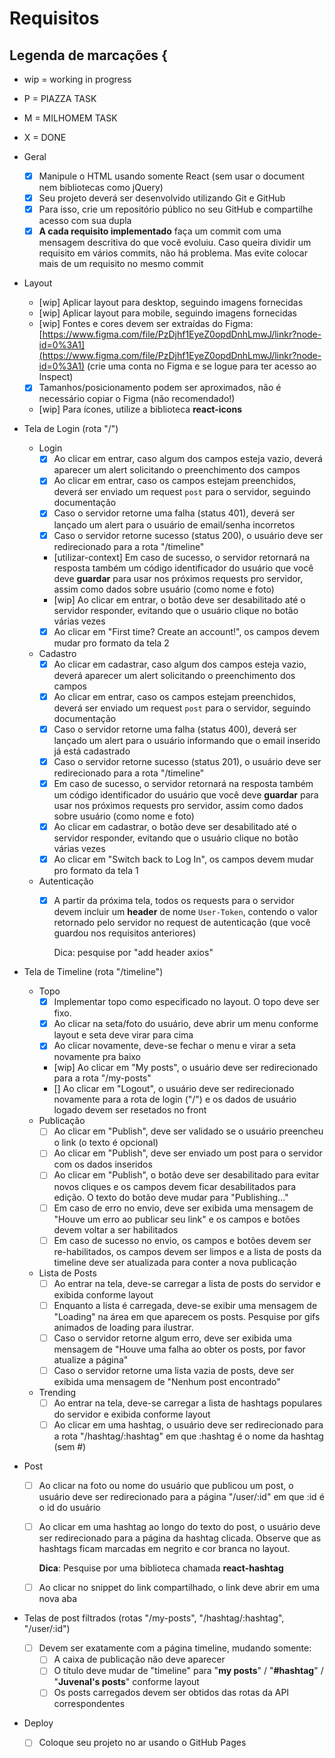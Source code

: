# Requisitos


## Legenda de marcações {
- wip = working in progress
- P = PIAZZA TASK
- M = MILHOMEM TASK
- X = DONE


- Geral
    - [x]  Manipule o HTML usando somente React (sem usar o document nem bibliotecas como jQuery)
    - [x]  Seu projeto deverá ser desenvolvido utilizando Git e GitHub
    - [x]  Para isso, crie um repositório público no seu GitHub e compartilhe acesso com sua dupla
    - [x]  **A cada requisito implementado** faça um commit com uma mensagem descritiva do que você evoluiu. Caso queira dividir um requisito em vários commits, não há problema. Mas evite colocar mais de um requisito no mesmo commit
- Layout
    - [wip]  Aplicar layout para desktop, seguindo imagens fornecidas
    - [wip]  Aplicar layout para mobile, seguindo imagens fornecidas
    - [wip]  Fontes e cores devem ser extraídas do Figma: [https://www.figma.com/file/PzDjhf1EyeZ0opdDnhLmwJ/linkr?node-id=0%3A1](https://www.figma.com/file/PzDjhf1EyeZ0opdDnhLmwJ/linkr?node-id=0%3A1) (crie uma conta no Figma e se logue para ter acesso ao Inspect)
    - [x]  Tamanhos/posicionamento podem ser aproximados, não é necessário copiar o Figma (não recomendado!)
    - [wip]  Para ícones, utilize a biblioteca **react-icons**
- Tela de Login (rota "/")
    - Login
        - [x]  Ao clicar em entrar, caso algum dos campos esteja vazio, deverá aparecer um alert solicitando o preenchimento dos campos
        - [x]  Ao clicar em entrar, caso os campos estejam preenchidos, deverá ser enviado um request `post` para o servidor, seguindo documentação
        - [x]  Caso o servidor retorne uma falha (status 401), deverá ser lançado um alert para o usuário de email/senha incorretos
        - [x]  Caso o servidor retorne sucesso (status 200), o usuário deve ser redirecionado para a rota "/timeline"
        - [utilizar-context]  Em caso de sucesso, o servidor retornará na resposta também um código identificador do usuário que você deve **guardar** para usar nos próximos requests pro servidor, assim como dados sobre usuário (como nome e foto)
        - [wip]  Ao clicar em entrar, o botão deve ser desabilitado até o servidor responder, evitando que o usuário clique no botão várias vezes
        - [X]  Ao clicar em "First time? Create an account!", os campos devem mudar pro formato da tela 2
    - Cadastro
        - [x]  Ao clicar em cadastrar, caso algum dos campos esteja vazio, deverá aparecer um alert solicitando o preenchimento dos campos
        - [x]  Ao clicar em entrar, caso os campos estejam preenchidos, deverá ser enviado um request `post` para o servidor, seguindo documentação
        - [x]  Caso o servidor retorne uma falha (status 400), deverá ser lançado um alert para o usuário informando que o email inserido já está cadastrado
        - [x]  Caso o servidor retorne sucesso (status 201), o usuário deve ser redirecionado para a rota "/timeline"
        - [x]  Em caso de sucesso, o servidor retornará na resposta também um código identificador do usuário que você deve **guardar** para usar nos próximos requests pro servidor, assim como dados sobre usuário (como nome e foto)
        - [x]  Ao clicar em cadastrar, o botão deve ser desabilitado até o servidor responder, evitando que o usuário clique no botão várias vezes
        - [x]  Ao clicar em "Switch back to Log In", os campos devem mudar pro formato da tela 1
    - Autenticação
        - [x]  A partir da próxima tela, todos os requests para o servidor devem incluir um **header** de nome `User-Token`, contendo o valor retornado pelo servidor no request de autenticação (que você guardou nos requisitos anteriores)

            Dica: pesquise por "add header axios" 

- Tela de Timeline (rota "/timeline")
    - Topo
        - [x]  Implementar topo como especificado no layout. O topo deve ser fixo.
        - [x]  Ao clicar na seta/foto do usuário, deve abrir um menu conforme layout e seta deve virar para cima
        - [x]  Ao clicar novamente, deve-se fechar o menu e virar a seta novamente pra baixo
        - [wip]  Ao clicar em "My posts", o usuário deve ser redirecionado para a rota "/my-posts"
        - []  Ao clicar em "Logout", o usuário deve ser redirecionado novamente para a rota de login ("/") e os dados de usuário logado devem ser resetados no front
    - Publicação
        - [ ]  Ao clicar em "Publish", deve ser validado se o usuário preencheu o link (o texto é opcional)
        - [ ]  Ao clicar em "Publish", deve ser enviado um post para o servidor com os dados inseridos
        - [ ]  Ao clicar em "Publish", o botão deve ser desabilitado para evitar novos cliques e os campos devem ficar desabilitados para edição. O texto do botão deve mudar para "Publishing..."
        - [ ]  Em caso de erro no envio, deve ser exibida uma mensagem de "Houve um erro ao publicar seu link" e os campos e botões devem voltar a ser habilitados
        - [ ]  Em caso de sucesso no envio, os campos e botões devem ser re-habilitados, os campos devem ser limpos e a lista de posts da timeline deve ser atualizada para conter a nova publicação
    - Lista de Posts
        - [ ]  Ao entrar na tela, deve-se carregar a lista de posts do servidor e exibida conforme layout
        - [ ]  Enquanto a lista é carregada, deve-se exibir uma mensagem de "Loading" na área em que aparecem os posts. Pesquise por gifs animados de loading para ilustrar.
        - [ ]  Caso o servidor retorne algum erro, deve ser exibida uma mensagem de "Houve uma falha ao obter os posts, por favor atualize a página"
        - [ ]  Caso o servidor retorne uma lista vazia de posts, deve ser exibida uma mensagem de "Nenhum post encontrado"
    - Trending
        - [ ]  Ao entrar na tela, deve-se carregar a lista de hashtags populares do servidor e exibida conforme layout
        - [ ]  Ao clicar em uma hashtag, o usuário deve ser redirecionado para a rota "/hashtag/:hashtag" em que :hashtag é o nome da hashtag (sem #)
- Post
    - [ ]  Ao clicar na foto ou nome do usuário que publicou um post, o usuário deve ser redirecionado para a página "/user/:id" em que :id é o id do usuário
    - [ ]  Ao clicar em uma hashtag ao longo do texto do post, o usuário deve ser redirecionado para a página da hashtag clicada. Observe que as hashtags ficam marcadas em negrito e cor branca no layout.

        **Dica**: Pesquise por uma biblioteca chamada **react-hashtag**

    - [ ]  Ao clicar no snippet do link compartilhado, o link deve abrir em uma nova aba
- Telas de post filtrados (rotas "/my-posts", "/hashtag/:hashtag", "/user/:id")
    - [ ]  Devem ser exatamente com a página timeline, mudando somente:
        - [ ]  A caixa de publicação não deve aparecer
        - [ ]  O título deve mudar de "timeline" para "**my posts**" / "**#hashtag**" / "**Juvenal's posts**" conforme layout
        - [ ]  Os posts carregados devem ser obtidos das rotas da API correspondentes

- Deploy
    - [ ]  Coloque seu projeto no ar usando o GitHub Pages
